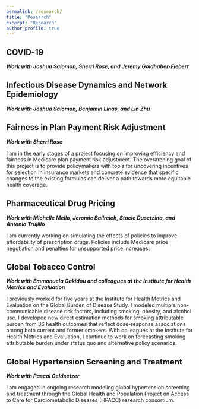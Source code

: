 ```yaml
---
permalink: /research/
title: "Research"
excerpt: "Research"
author_profile: true
---
```


## COVID-19
***Work with Joshua Salomon, Sherri Rose, and Jeremy Goldhaber-Fiebert***

## Infectious Disease Dynamics and Network Epidemiology
***Work with Joshua Salomon, Benjamin Linas, and Lin Zhu***

## Fairness in Plan Payment Risk Adjustment
***Work with Sherri Rose***

I am in the early stages of a project focusing on improving efficiency and fairness in Medicare plan payment risk adjustment. The overarching goal of this project is to provide policymakers with tools for uncovering incentives for selection in insurance markets and concrete evidence that specific changes to the existing formulas can deliver a path towards more equitable health coverage.

## Pharmaceutical Drug Pricing
***Work with Michelle Mello, Jeromie Ballreich, Stacie Dusetzina, and Antonio Trujillo***

I am currently working on simulating the effects of policies to improve affordability of prescription drugs. Policies include Medicare price negotiation and penalties for unsupported price increases.

## Global Tobacco Control
***Work with Emmanuela Gakidou and colleagues at the Institute for Health Metrics and Evaluation***

I previously worked for five years at the Institute for Health Metrics and Evaluation on the Global Burden of Disease Study. I modeled multiple non-communicable disease risk factors, including smoking, obesity, and alcohol use. I developed new direct estimation methods for smoking attributable burden from 36 health outcomes that reflect dose-response associations among both current and former smokers. With colleagues at the Institute for Health Metrics and Evaluation, I continue to work on forecasting smoking attributable burden under status quo and alternative policy scenarios. 

## Global Hypertension Screening and Treatment
***Work with Pascal Geldsetzer***

I am engaged in ongoing research modeling global hypertension screening and treatment through the Global Health and Population Project on Access to Care for Cardiometabolic Diseases (HPACC) research consortium.
